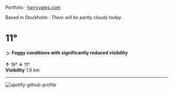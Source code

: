 Portfolio · [harryyates.com](https://harryyates.com)

<!-- WEATHER_START -->
Based in Stockholm · *There will be partly cloudy today*

# 11°
🌫️ **Foggy conditions with significantly reduced visibility**

**↑** 19° **↓** 11°  
**Visibility** 1.9 km

---
<!-- WEATHER_END -->

<p align="left">
  <a>
    <img src="https://spotify-github-profile.kittinanx.com/api/view?uid=bigbello&cover_image=true&theme=natemoo-re&show_offline=true&background_color=121212&interchange=false&bar_color=53b14f&bar_color_cover=false" alt="spotify-github-profile">
  </a>
</p>